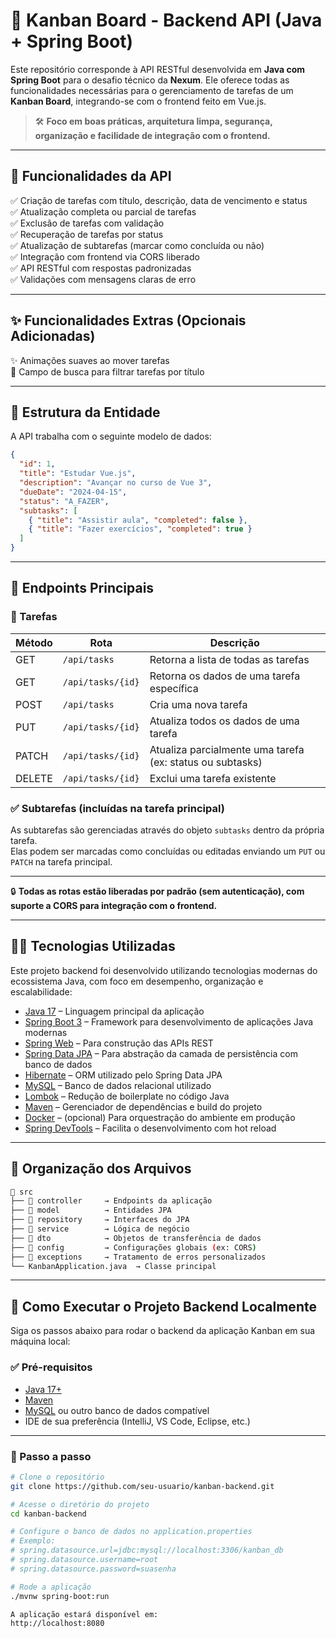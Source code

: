 # 📌 Kanban Board - Backend API (Java + Spring Boot)

Este repositório corresponde à API RESTful desenvolvida em **Java com Spring Boot** para o desafio técnico da **Nexum**. Ele oferece todas as funcionalidades necessárias para o gerenciamento de tarefas de um **Kanban Board**, integrando-se com o frontend feito em Vue.js.

> 🛠️ **Foco em boas práticas, arquitetura limpa, segurança, organização e facilidade de integração com o frontend.**
> 
---

## 🚀 Funcionalidades da API

✅ Criação de tarefas com título, descrição, data de vencimento e status  
✅ Atualização completa ou parcial de tarefas  
✅ Exclusão de tarefas com validação  
✅ Recuperação de tarefas por status  
✅ Atualização de subtarefas (marcar como concluída ou não)  
✅ Integração com frontend via CORS liberado  
✅ API RESTful com respostas padronizadas  
✅ Validações com mensagens claras de erro 

---

## ✨ Funcionalidades Extras (Opcionais Adicionadas)

✨ Animações suaves ao mover tarefas  
🔎 Campo de busca para filtrar tarefas por título  

---

## 🧩 Estrutura da Entidade

A API trabalha com o seguinte modelo de dados:

```json
{
  "id": 1,
  "title": "Estudar Vue.js",
  "description": "Avançar no curso de Vue 3",
  "dueDate": "2024-04-15",
  "status": "A_FAZER",
  "subtasks": [
    { "title": "Assistir aula", "completed": false },
    { "title": "Fazer exercícios", "completed": true }
  ]
}
```
---

## 🔄 Endpoints Principais

### 📄 Tarefas

| Método | Rota                | Descrição                                  |
|--------|---------------------|---------------------------------------------|
| GET    | `/api/tasks`        | Retorna a lista de todas as tarefas         |
| GET    | `/api/tasks/{id}`   | Retorna os dados de uma tarefa específica   |
| POST   | `/api/tasks`        | Cria uma nova tarefa                        |
| PUT    | `/api/tasks/{id}`   | Atualiza todos os dados de uma tarefa       |
| PATCH  | `/api/tasks/{id}`   | Atualiza parcialmente uma tarefa (ex: status ou subtasks) |
| DELETE | `/api/tasks/{id}`   | Exclui uma tarefa existente                 |

### ✅ Subtarefas (incluídas na tarefa principal)

As subtarefas são gerenciadas através do objeto `subtasks` dentro da própria tarefa.  
Elas podem ser marcadas como concluídas ou editadas enviando um `PUT` ou `PATCH` na tarefa principal.

---

🔒 **Todas as rotas estão liberadas por padrão (sem autenticação), com suporte a CORS para integração com o frontend.**

---

## 🧑‍💻 Tecnologias Utilizadas

Este projeto backend foi desenvolvido utilizando tecnologias modernas do ecossistema Java, com foco em desempenho, organização e escalabilidade:

- [Java 17](https://openjdk.org/projects/jdk/17/) – Linguagem principal da aplicação
- [Spring Boot 3](https://spring.io/projects/spring-boot) – Framework para desenvolvimento de aplicações Java modernas
- [Spring Web](https://docs.spring.io/spring-boot/docs/current/reference/html/web.html) – Para construção das APIs REST
- [Spring Data JPA](https://spring.io/projects/spring-data-jpa) – Para abstração da camada de persistência com banco de dados
- [Hibernate](https://hibernate.org/) – ORM utilizado pelo Spring Data JPA
- [MySQL](https://www.mysql.com/) – Banco de dados relacional utilizado
- [Lombok](https://projectlombok.org/) – Redução de boilerplate no código Java
- [Maven](https://maven.apache.org/) – Gerenciador de dependências e build do projeto
- [Docker](https://www.docker.com/) – (opcional) Para orquestração do ambiente em produção
- [Spring DevTools](https://docs.spring.io/spring-boot/docs/current/reference/html/using.html#using.devtools) – Facilita o desenvolvimento com hot reload

---

## 📂 Organização dos Arquivos

```bash
📁 src
├── 📁 controller     → Endpoints da aplicação
├── 📁 model          → Entidades JPA
├── 📁 repository     → Interfaces do JPA
├── 📁 service        → Lógica de negócio
├── 📁 dto            → Objetos de transferência de dados
├── 📁 config         → Configurações globais (ex: CORS)
├── 📁 exceptions     → Tratamento de erros personalizados
└── KanbanApplication.java  → Classe principal
```

---

## 🧪 Como Executar o Projeto Backend Localmente

Siga os passos abaixo para rodar o backend da aplicação Kanban em sua máquina local:

### ✅ Pré-requisitos

- [Java 17+](https://adoptium.net/)
- [Maven](https://maven.apache.org/)
- [MySQL](https://www.mysql.com/) ou outro banco de dados compatível
- IDE de sua preferência (IntelliJ, VS Code, Eclipse, etc.)

---

### 🚀 Passo a passo

```bash
# Clone o repositório
git clone https://github.com/seu-usuario/kanban-backend.git

# Acesse o diretório do projeto
cd kanban-backend

# Configure o banco de dados no application.properties
# Exemplo:
# spring.datasource.url=jdbc:mysql://localhost:3306/kanban_db
# spring.datasource.username=root
# spring.datasource.password=suasenha

# Rode a aplicação
./mvnw spring-boot:run

A aplicação estará disponível em:
http://localhost:8080

```
